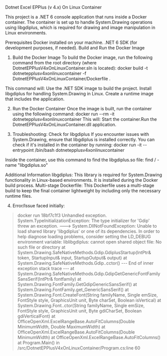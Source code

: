 Dotnet Excel EPPlus (v 4.x) On Linux Container

This project is a .NET 6 console application that runs inside a Docker container. The container is set up to handle System.Drawing operations using libgdiplus, which is required for drawing and image manipulation in Linux environments.

Prerequisites
Docker installed on your machine.
.NET 6 SDK (for development purposes, if needed).
Build and Run the Docker Image

1. Build the Docker Image
To build the Docker image, run the following command from the root directory (where DotnetEPPlusV4xOnLinuxContainer.sln is located):
docker build -t dotnetepplusv4xonlinuxcontainer -f DotnetEPPlusV4xOnLinuxContainer/Dockerfile .

This command will:
Use the .NET SDK image to build the project.
Install libgdiplus for handling System.Drawing in Linux.
Create a runtime image that includes the application.

2. Run the Docker Container
Once the image is built, run the container using the following command:
docker run --rm -it dotnetepplusv4xonlinuxcontainer
This will:
Start the container.Run the DotnetEPPlusV4xOnLinuxContainer.dll application.

3. Troubleshooting: Check for libgdiplus
If you encounter issues with System.Drawing, ensure that libgdiplus is installed correctly. You can check if it's installed in the container by running:
docker run -it --entrypoint /bin/bash dotnetepplusv4xonlinuxcontainer

Inside the container, use this command to find the libgdiplus.so file:
find / -name "libgdiplus.so"

Additional Information
libgdiplus: This library is required for System.Drawing functionality in Linux-based environments. It is installed during the Docker build process.
Multi-stage Dockerfile: This Dockerfile uses a multi-stage build to keep the final container lightweight by including only the necessary runtime files.


4. Error/Issue faced initially:
>docker run 18bf7c1f3
Unhandled exception. System.TypeInitializationException: The type initializer for 'Gdip' threw an exception.
 ---> System.DllNotFoundException: Unable to load shared library 'libgdiplus' or one of its dependencies. In order to help diagnose loading problems, consider setting the LD_DEBUG environment variable: liblibgdiplus: cannot open shared object file: No such file or directory
   at System.Drawing.SafeNativeMethods.Gdip.GdiplusStartup(IntPtr& token, StartupInput& input, StartupOutput& output)
   at System.Drawing.SafeNativeMethods.Gdip..cctor()
   --- End of inner exception stack trace ---
   at System.Drawing.SafeNativeMethods.Gdip.GdipGetGenericFontFamilySansSerif(IntPtr& fontfamily)
   at System.Drawing.FontFamily.GetGdipGenericSansSerif()
   at System.Drawing.FontFamily.get_GenericSansSerif()
   at System.Drawing.Font.CreateFont(String familyName, Single emSize, FontStyle style, GraphicsUnit unit, Byte charSet, Boolean isVertical)
   at System.Drawing.Font..ctor(String familyName, Single emSize, FontStyle style, GraphicsUnit unit, Byte gdiCharSet, Boolean gdiVerticalFont)
   at OfficeOpenXml.ExcelRangeBase.AutoFitColumns(Double MinimumWidth, Double MaximumWidth)
   at OfficeOpenXml.ExcelRangeBase.AutoFitColumns(Double MinimumWidth)
   at OfficeOpenXml.ExcelRangeBase.AutoFitColumns()
   at Program.Main() in /src/DotnetEPPlusV4xOnLinuxContainer/Program.cs:line 60
>
>
